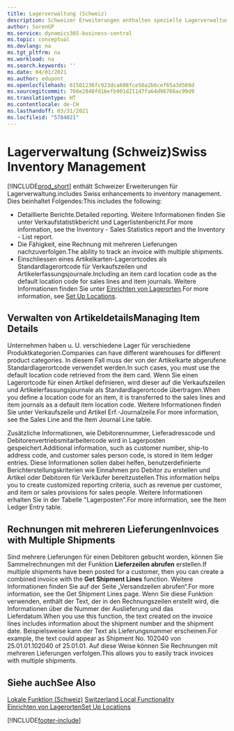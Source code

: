 ```yaml
---
title: Lagerverwaltung (Schweiz)
description: Schweizer Erweiterungen enthalten spezielle Lagerverwaltungsfunktionen.
author: SorenGP
ms.service: dynamics365-business-central
ms.topic: conceptual
ms.devlang: na
ms.tgt_pltfrm: na
ms.workload: na
ms.search.keywords: ''
ms.date: 04/01/2021
ms.author: edupont
ms.openlocfilehash: 61501236fc923dca608fce50a2b6cef65a3d569d
ms.sourcegitcommit: 766e2840fd16efb901d211d7fa64d96766ac99d9
ms.translationtype: HT
ms.contentlocale: de-CH
ms.lasthandoff: 03/31/2021
ms.locfileid: "5784021"
---
```

# <a name="swiss-inventory-management"></a><span data-ttu-id="8d5fa-103">Lagerverwaltung (Schweiz)</span><span class="sxs-lookup"><span data-stu-id="8d5fa-103">Swiss Inventory Management</span></span>
[!INCLUDE[prod_short](../../includes/prod_short.md)] <span data-ttu-id="8d5fa-104">enthält Schweizer Erweiterungen für Lagerverwaltung.</span><span class="sxs-lookup"><span data-stu-id="8d5fa-104">includes Swiss enhancements to inventory management.</span></span> <span data-ttu-id="8d5fa-105">Dies beinhaltet Folgendes:</span><span class="sxs-lookup"><span data-stu-id="8d5fa-105">This includes the following:</span></span>  

- <span data-ttu-id="8d5fa-106">Detaillierte Berichte.</span><span class="sxs-lookup"><span data-stu-id="8d5fa-106">Detailed reporting.</span></span>  <span data-ttu-id="8d5fa-107">Weitere Informationen finden Sie unter Verkaufstatistikbericht und Lagerlistenbericht.</span><span class="sxs-lookup"><span data-stu-id="8d5fa-107">For more information, see the Inventory - Sales Statistics report and the Inventory - List report.</span></span>  
- <span data-ttu-id="8d5fa-108">Die Fähigkeit, eine Rechnung mit mehreren Lieferungen nachzuverfolgen.</span><span class="sxs-lookup"><span data-stu-id="8d5fa-108">The ability to track an invoice with multiple shipments.</span></span>  
- <span data-ttu-id="8d5fa-109">Einschliessen eines Artikelkarten-Lagerortcodes als Standardlagerortcode für Verkaufszeilen und Artikelerfassungsjournale.</span><span class="sxs-lookup"><span data-stu-id="8d5fa-109">Including an item card location code as the default location code for sales lines and item journals.</span></span> <span data-ttu-id="8d5fa-110">Weitere Informationen finden Sie unter [Einrichten von Lagerorten](../../inventory-how-setup-locations.md).</span><span class="sxs-lookup"><span data-stu-id="8d5fa-110">For more information, see [Set Up Locations](../../inventory-how-setup-locations.md).</span></span>

## <a name="managing-item-details"></a><span data-ttu-id="8d5fa-111">Verwalten von Artikeldetails</span><span class="sxs-lookup"><span data-stu-id="8d5fa-111">Managing Item Details</span></span>  
<span data-ttu-id="8d5fa-112">Unternehmen haben u. U. verschiedene Lager für verschiedene Produktkategorien.</span><span class="sxs-lookup"><span data-stu-id="8d5fa-112">Companies can have different warehouses for different product categories.</span></span> <span data-ttu-id="8d5fa-113">In diesem Fall muss der von der Artikelkarte abgerufene Standardlagerortcode verwendet werden.</span><span class="sxs-lookup"><span data-stu-id="8d5fa-113">In such cases, you must use the default location code retrieved from the item card.</span></span> <span data-ttu-id="8d5fa-114">Wenn Sie einen Lagerortcode für einen Artikel definieren, wird dieser auf die Verkaufszeilen und Artikelerfassungsjournale als Standardlagerortcode übertragen.</span><span class="sxs-lookup"><span data-stu-id="8d5fa-114">When you define a location code for an item, it is transferred to the sales lines and item journals as a default item location code.</span></span> <span data-ttu-id="8d5fa-115">Weitere Informationen finden Sie unter Verkaufszeile und Artikel Erf.-Journalzeile.</span><span class="sxs-lookup"><span data-stu-id="8d5fa-115">For more information, see the Sales Line and the Item Journal Line table.</span></span>  

<span data-ttu-id="8d5fa-116">Zusätzliche Informationen, wie Debitorennummer, Lieferadresscode und Debitorenvertriebsmitarbeitercode wird in Lagerposten gespeichert.</span><span class="sxs-lookup"><span data-stu-id="8d5fa-116">Additional information, such as customer number, ship-to address code, and customer sales person code, is stored in item ledger entries.</span></span> <span data-ttu-id="8d5fa-117">Diese Informationen sollen dabei helfen, benutzerdefinierte Berichterstellungskriterien wie Einnahmen pro Debitor zu erstellen und Artikel oder Debitoren für Verkäufer bereitzustellen.</span><span class="sxs-lookup"><span data-stu-id="8d5fa-117">This information helps you to create customized reporting criteria, such as revenue per customer, and item or sales provisions for sales people.</span></span> <span data-ttu-id="8d5fa-118">Weitere Informationen erhalten Sie in der Tabelle "Lagerposten".</span><span class="sxs-lookup"><span data-stu-id="8d5fa-118">For more information, see the Item Ledger Entry table.</span></span>  

## <a name="invoices-with-multiple-shipments"></a><span data-ttu-id="8d5fa-119">Rechnungen mit mehreren Lieferungen</span><span class="sxs-lookup"><span data-stu-id="8d5fa-119">Invoices with Multiple Shipments</span></span>  
<span data-ttu-id="8d5fa-120">Sind mehrere Lieferungen für einen Debitoren gebucht worden, können Sie Sammelrechnungen mit der Funktion **Lieferzeilen abrufen** erstellen.</span><span class="sxs-lookup"><span data-stu-id="8d5fa-120">If multiple shipments have been posted for a customer, then you can create a combined invoice with the **Get Shipment Lines** function.</span></span> <span data-ttu-id="8d5fa-121">Weitere Informationen finden Sie auf der Seite „Versandzeilen abrufen“.</span><span class="sxs-lookup"><span data-stu-id="8d5fa-121">For more information, see the Get Shipment Lines page.</span></span> <span data-ttu-id="8d5fa-122">Wenn Sie diese Funktion verwenden, enthält der Text, der in den Rechnungszeilen erstellt wird, die Informationen über die Nummer der Auslieferung und das Lieferdatum.</span><span class="sxs-lookup"><span data-stu-id="8d5fa-122">When you use this function, the text created on the invoice lines includes information about the shipment number and the shipment date.</span></span> <span data-ttu-id="8d5fa-123">Beispielsweise kann der Text als Lieferungsnummer erscheinen.</span><span class="sxs-lookup"><span data-stu-id="8d5fa-123">For example, the text could appear as Shipment No.</span></span> <span data-ttu-id="8d5fa-124">102040 von 25.01.01.</span><span class="sxs-lookup"><span data-stu-id="8d5fa-124">102040 of 25.01.01.</span></span> <span data-ttu-id="8d5fa-125">Auf diese Weise können Sie Rechnungen mit mehreren Lieferungen verfolgen.</span><span class="sxs-lookup"><span data-stu-id="8d5fa-125">This allows you to easily track invoices with multiple shipments.</span></span>  

## <a name="see-also"></a><span data-ttu-id="8d5fa-126">Siehe auch</span><span class="sxs-lookup"><span data-stu-id="8d5fa-126">See Also</span></span>  
 <span data-ttu-id="8d5fa-127">[Lokale Funktion (Schweiz)](switzerland-local-functionality.md) </span><span class="sxs-lookup"><span data-stu-id="8d5fa-127">[Switzerland Local Functionality](switzerland-local-functionality.md) </span></span>  
 [<span data-ttu-id="8d5fa-128">Einrichten von Lagerorten</span><span class="sxs-lookup"><span data-stu-id="8d5fa-128">Set Up Locations</span></span>](../../inventory-how-setup-locations.md)


[!INCLUDE[footer-include](../../includes/footer-banner.md)]